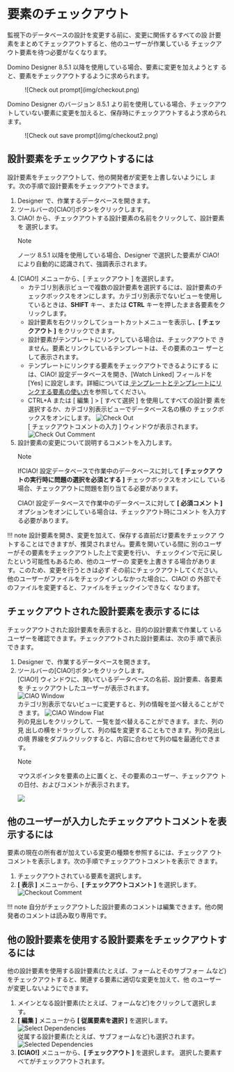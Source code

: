 # 要素のチェックアウト

監視下のデータベースの設計を変更する前に、変更に関係するすべての設 計要素をまとめてチェックアウトすると、他のユーザーが作業している チェックアウト要素を待つ必要がなくなります。

Domino Designer 8.5.1 以降を使用している場合、要素に変更を加えようとす ると、要素をチェックアウトするように求められます。
<figure markdown="1">
  ![Check out prompt](img/checkout.png)
</figure>

Domino Designer のバージョン 8.5.1 より前を使用している場合、チェックアウトしていない要素に変更を加えると、保存時にチェックアウトするよう求められます。
<figure markdown="1">
  ![Check out save prompt](img/checkout2.png)
</figure>

## 設計要素をチェックアウトするには
設計要素をチェックアウトして、他の開発者が変更を上書しないようにし ます。次の手順で設計要素をチェックアウトできます。

1. Designer で、作業するデータベースを開きます。
2. ツールバーの[CIAO!]ボタンをクリックします。
3. CIAO! から、チェックアウトする設計要素の名前をクリックして、設計要素を 選択します。  
   <div class="admonition">
     <p class="admonition-title">Note</p>
     <p>ノーツ 8.5.1 以降を使用している場合、Designer で選択した要素が CIAO! により自動的に認識されて、強調表示されます。</p>
   </div>
4. [CIAO!] メニューから、[ チェックアウト ] を選択します。
    * カテゴリ別表示ビューで複数の設計要素を選択するには、設計要素のチェックボックスをオンにします。カテゴリ別表示でないビューを使用しているときは、**SHIFT** キー、または **CTRL** キーを押したまま各要素をクリックします。
    * 設計要素を右クリックしてショートカットメニューを表示し、**[ チェッ クアウト ]** をクリックできます。 
    * 設計要素がテンプレートにリンクしている場合は、チェックアウトで きません。要素とリンクしているテンプレートは、その要素のユー ザーとして表示されます。
    * テンプレートにリンクする要素をチェックアウトできるようにする には、CIAO! 設定データベースを開き、[Watch Linked] フィールドを [Yes] に設定します。詳細については[ テンプレートとテンプレートにリンクする要素の使い方](templates.md)を参照してください。
    * CTRL+A または [ 編集 ] > [ すべて選択 ] を使用してすべての設計要 素を選択するか、カテゴリ別表示ビューでデータベース名の横の チェックボックスをオンにします。 
![Check Out](img/checkout3.png)  
[ チェックアウトコメントの入力 ] ウィンドウが表示されます。  
![Check Out Comment](img/checkout4.png)
5. 設計要素の変更について説明するコメントを入力します。  
   <div class="admonition">
     <p class="admonition-title">Note</p>
     <p>IfCIAO! 設定データベースで作業中のデータベースに対して <b>[ チェックア ウトの実行時に問題の選択を必須とする ]</b> チェックボックスをオンにし ている場合、チェックアウトに問題を割り当てる必要があります。</p>
     <p>CIAO! 設定データベースで作業中のデータベースに対して <b>[ 必須コメン ト ]</b> オプションをオンにしている場合は、チェックアウト時にコメント を入力する必要があります。</p>
   </div>
   
!!! note
    設計要素を開き、変更を加えて、保存する直前だけ要素をチェックア ウトすることはできますが、推奨されません。要素を開いている間に 別のユーザーがその要素をチェックアウトした上で変更を行い、 チェックインで元に戻したという可能性もあるため、他のユーザーの 変更を上書きする場合があります。このため、変更を行うときは必ず その前にチェックアウトしてください。  
    他のユーザーがファイルをチェックインしなかった場合に、CIAO! の 外部でそのファイルを変更すると、ファイルをチェックインできなく なります。
 
## チェックアウトされた設計要素を表示するには
チェックアウトされた設計要素を表示すると、目的の設計要素で作業して いるユーザーを確認できます。チェックアウトされた設計要素は、次の手 順で表示できます。

1. Designer で、作業するデータベースを開きます。
2. ツールバーの[CIAO!]ボタンをクリックします。  
   [CIAO!] ウィンドウに、開いているデータベースの名前、設計要素、各要素を チェックアウトしたユーザーが表示されます。  
   ![CIAO Window](img/checkout5.png)  
   カテゴリ別表示でないビューに変更すると、列の情報を並べ替えることができ ます。 
   ![CIAO Window Flat](img/checkout6.png)  
   列の見出しをクリックして、一覧を並べ替えることができます。また、列の見 出しの横をドラッグして、列の幅を変更することもできます。列の見出しの境 界線をダブルクリックすると、内容に合わせて列の幅を最適化できます。  
   <div class="admonition">
     <p class="admonition-title">Note</p>
     <p>マウスポインタを要素の上に置くと、その要素のユーザー、チェックアウ トの日付、およびコメントが表示されます。</p>
     <img src="../img/checkout7.png"/>
   </div>

## 他のユーザーが入力したチェックアウトコメントを表示するには
要素の現在の所有者が加えている変更の種類を参照するには、チェックア ウトコメントを表示します。次の手順でチェックアウトコメントを表示で きます。

1. チェックアウトされている要素を選択します。
2. **[ 表示 ]** メニューから、**[ チェックアウトコメント ]** を選択します。  
   ![Checkout Comment](img/checkout8.png) 

!!! note
    自分がチェックアウトした設計要素のコメントは編集できます。他の開発者のコメントは読み取り専用です。
    
## 他の設計要素を使用する設計要素をチェックアウトするには
他の設計要素を使用する設計要素(たとえば、フォームとそのサブフォー ムなど)をチェックアウトすると、関連する要素に適切な変更を加えて、他 のユーザーが変更しないようにできます。

1. メインとなる設計要素(たとえば、フォームなど)をクリックして選択します。
2. **[ 編集 ]** メニューから **[ 従属要素を選択 ]** を選択します。  
   ![Select Dependencies](img/checkout9.png)  
   従属する設計要素(たとえば、サブフォームなど)も選択されます。  
   ![Selected Dependencies](img/checkout10.png)
3. **[CIAO!]** メニューから、**[ チェックアウト ]** を選択します。 選択した要素すべてがチェックアウトされます。